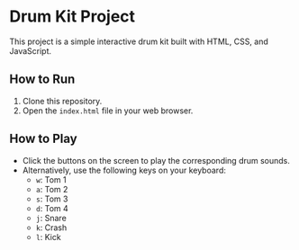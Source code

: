 # Drum Kit Project

This project is a simple interactive drum kit built with HTML, CSS, and JavaScript.

## How to Run

1. Clone this repository.
2. Open the `index.html` file in your web browser.

## How to Play

- Click the buttons on the screen to play the corresponding drum sounds.
- Alternatively, use the following keys on your keyboard:
    - `w`: Tom 1
    - `a`: Tom 2
    - `s`: Tom 3
    - `d`: Tom 4
    - `j`: Snare
    - `k`: Crash
    - `l`: Kick
